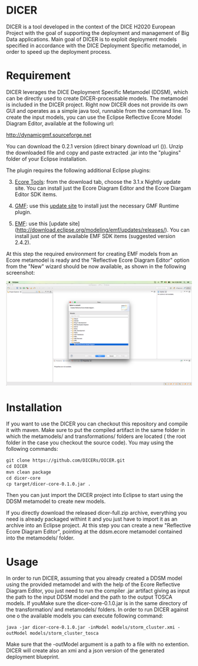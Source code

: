 # DICER

DICER is a tool developed in the context of the DICE H2020 European Project with the goal of supporting the deployment and management of Big Data applications. 
Main goal of DICER is to exploit deployment models specified in accordance with the DICE Deployment Specific metamodel, in order to speed up the deployment process.

# Requirement

DICER leverages the DICE Deployment Specific Metamodel (DDSM), which can be directly used to create DICER-processable models. The metamodel is included in the DICER project. Right now DICER does not provide its own GUI and operates as a simple java tool, runnable from the command line. To create the input models, you can use the Eclipse Reflective Ecore Model Diagram Editor, available at the following url:

http://dynamicgmf.sourceforge.net

You can download the 0.2.1 version (direct binary download url ()). Unzip the downloaded file and copy and paste extracted .jar into the "plugins" folder of your Eclipse installation.

The plugin requires the following additional Eclipse plugins:

3. [Ecore Tools](http://www.eclipse.org/ecoretools/): from the download tab, choose the 3.1.x Nightly update site. You can install just the Ecore Diagram Editor and the Ecore Diargam Editor SDK items. 

1. [GMF](http://www.eclipse.org/modeling/gmp/): use this [update site](http://download.eclipse.org/modeling/gmp/gmf-runtime/updates/releases/) to install just the necessary GMF Runtime plugin.

2. [EMF](https://eclipse.org/modeling/emf/): use this [update site] (http://download.eclipse.org/modeling/emf/updates/releases/). You can install just one of the available EMF SDK items (suggested version 2.4.2).

At this step the required environment for creating EMF models from an Ecore metamodel is ready and the "Reflective Ecore Diagram Editor" option from the "New" wizard should be now available, as shown in the following screenshot:

![alt text](https://github.com/DICERs/DICER/blob/master/doc/images/reflective-ecore-diagram.png "New wizar with Reflective Ecore Diagram Editor option.")

# Installation

If you want to use the DICER you can checkout this repository and compile it with maven.
Make sure to put the compiled artifact in the same folder in which the metamodels/ and transformations/ folders are located ( the root folder in the case you checkout the source code). You may using the following commands:

    git clone https://github.com/DICERs/DICER.git
    cd DICER
    mvn clean package
    cd dicer-core
    cp target/dicer-core-0.1.0.jar .

Then you can just import the DICER project into Eclipse to start using the DDSM metamodel to create new models.

If you directly download the released dicer-full.zip archive, everything you need is already packaged withint it and you just have to import it as an archive into an Eclipse project. At this step you can create a new "Reflective Ecore Diagram Editor", pointing at the ddsm.ecore metamodel contained into the metamodels/ folder. 

# Usage

In order to run DICER, assuming that you already created a DDSM model using the provided metamodel and with the help of the Ecore Reflective Diagram Editor, you just need to run the compiler .jar artifact giving as input the path to the input DDSM model and the path to the output TOSCA models. If youMake sure the dicer-core-0.1.0.jar is in the same directory of the transformation/ and metamodels/ folders. In order to run DICER against one o the available models you can execute following command:

    java -jar dicer-core-0.1.0.jar -inModel models/storm_cluster.xmi -outModel models/storm_cluster_tosca

Make sure that the -outModel argument is a path to a file with no extention. DICER will create also an xmi and a json version of the generated deployment blueprint.
